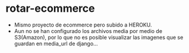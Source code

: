 # rotar-ecommerce

* Mismo proyecto de ecommerce pero subido a HEROKU.
* Aun no se han configurado los archivos media por medio de S3(Amazon), por lo que no es posible visualizar las imagenes que se guardan en media_url de django...
